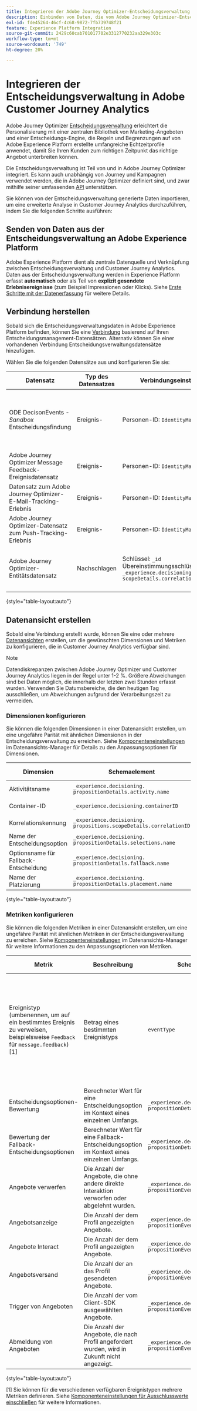 ```yaml
---
title: Integrieren der Adobe Journey Optimizer-Entscheidungsverwaltung in Adobe Customer Journey Analytics
description: Einbinden von Daten, die vom Adobe Journey Optimizer-Entscheidungsmanagement generiert wurden, und Analysieren Sie sie mithilfe von Analysis Workspace im Customer Journey Analytics.
exl-id: fde45264-46cf-4c68-9872-7fb739748f21
feature: Experience Platform Integration
source-git-commit: 2429c60cab701017702e3312770232aa329e303c
workflow-type: tm+mt
source-wordcount: '749'
ht-degree: 20%

---
```


# Integrieren der Entscheidungsverwaltung in Adobe Customer Journey Analytics


Adobe Journey Optimizer [Entscheidungsverwaltung](https://experienceleague.adobe.com/docs/journey-optimizer/using/offer-decisioning/get-started-decision/starting-offer-decisioning.html?lang=en) erleichtert die Personalisierung mit einer zentralen Bibliothek von Marketing-Angeboten und einer Entscheidungs-Engine, die Regeln und Begrenzungen auf von Adobe Experience Platform erstellte umfangreiche Echtzeitprofile anwendet, damit Sie Ihren Kunden zum richtigen Zeitpunkt das richtige Angebot unterbreiten können.

Die Entscheidungsverwaltung ist Teil von und in Adobe Journey Optimizer integriert. Es kann auch unabhängig von Journey und Kampagnen verwendet werden, die in Adobe Journey Optimizer definiert sind, und zwar mithilfe seiner umfassenden [API](https://experienceleague.adobe.com/docs/journey-optimizer/using/offer-decisioning/api-reference/getting-started.html?lang=en) unterstützen.

Sie können von der Entscheidungsverwaltung generierte Daten importieren, um eine erweiterte Analyse in Customer Journey Analytics durchzuführen, indem Sie die folgenden Schritte ausführen:

## Senden von Daten aus der Entscheidungsverwaltung an Adobe Experience Platform

Adobe Experience Platform dient als zentrale Datenquelle und Verknüpfung zwischen Entscheidungsverwaltung und Customer Journey Analytics. Daten aus der Entscheidungsverwaltung werden in Experience Platform erfasst **automatisch** oder als Teil von **explizit gesendete Erlebnisereignisse** (zum Beispiel Impressionen oder Klicks). Siehe [Erste Schritte mit der Datenerfassung](https://experienceleague.adobe.com/docs/journey-optimizer/using/offer-decisioning/collect-event-data/data-collection.html?lang=en) für weitere Details.

## Verbindung herstellen

Sobald sich die Entscheidungsverwaltungsdaten in Adobe Experience Platform befinden, können Sie eine [Verbindung](https://experienceleague.adobe.com/docs/analytics-platform/using/cja-connections/create-connection.html?lang=de) basierend auf Ihren Entscheidungsmanagement-Datensätzen. Alternativ können Sie einer vorhandenen Verbindung Entscheidungsverwaltungsdatensätze hinzufügen.

Wählen Sie die folgenden Datensätze aus und konfigurieren Sie sie:

| Datensatz | Typ des Datensatzes | Verbindungseinstellungen | Beschreibung |
| --- | --- | --- | --- |
| ODE DecisonEvents - _Sandbox_ Entscheidungsfindung | Ereignis-   | Personen-ID: `IdentityMap` | Enthält automatisch generierte Daten für Entscheidungsereignisse in der Entscheidungsverwaltung. _Sandbox_ bezieht sich auf den spezifischen Sandbox-Namen. |
| Adobe Journey Optimizer Message Feedback-Ereignisdatensatz | Ereignis-   | Personen-ID: `IdentityMap` | Enthält Ereignisse zum Nachrichtenversand. |
| Datensatz zum Adobe Journey Optimizer-E-Mail-Tracking-Erlebnis | Ereignis-   | Personen-ID: `IdentityMap` | Enthält E-Mail-Tracking-Ereignisse. |
| Adobe Journey Optimizer-Datensatz zum Push-Tracking-Erlebnis | Ereignis-   | Personen-ID: `IdentityMap` | Enthält Push-Tracking-Ereignisse. |
| Adobe Journey Optimizer-Entitätsdatensatz | Nachschlagen | Schlüssel: `_id`<br>Übereinstimmungsschlüssel: `_experience.decisioning.propositions.`<br>`scopeDetails.correlationID` | Enthält Classifications, die Journey- und Campaign-Metadaten mit allen Adobe Journey Optimizer-Ereignisdaten verknüpfen. |

{style="table-layout:auto"}

## Datenansicht erstellen

Sobald eine Verbindung erstellt wurde, können Sie eine oder mehrere [Datenansichten](https://experienceleague.adobe.com/docs/analytics-platform/using/cja-dataviews/create-dataview.html?lang=de) erstellen, um die gewünschten Dimensionen und Metriken zu konfigurieren, die in Customer Journey Analytics verfügbar sind.

>[!NOTE]
>
>Datendiskrepanzen zwischen Adobe Journey Optimizer und Customer Journey Analytics liegen in der Regel unter 1-2 %. Größere Abweichungen sind bei Daten möglich, die innerhalb der letzten zwei Stunden erfasst wurden. Verwenden Sie Datumsbereiche, die den heutigen Tag ausschließen, um Abweichungen aufgrund der Verarbeitungszeit zu vermeiden.

### Dimensionen konfigurieren

Sie können die folgenden Dimensionen in einer Datenansicht erstellen, um eine ungefähre Parität mit ähnlichen Dimensionen in der Entscheidungsverwaltung zu erreichen. Siehe [Komponenteneinstellungen](/help/data-views/component-settings/overview.md) im Datenansichts-Manager für Details zu den Anpassungsoptionen für Dimensionen.

| Dimension | Schemaelement | Einstellungen der Komponente |
| --- | --- | --- |
| Aktivitätsname | `_experience.decisioning.`<br/>`propositionDetails.activity.name` | Komponententyp: Dimension |
| Container-ID | `_experience.decisioning.containerID` | Komponententyp: Dimension |
| Korrelationskennung | `_experience.decisioning.`<br/>`propositions.scopeDetails.correlationID` | Komponententyp: Dimension |
| Name der Entscheidungsoption | `_experience.decisioning.`<br/>`propositionDetails.selections.name` | Komponententyp: Dimension |
| Optionsname für Fallback-Entscheidung | `_experience.decisioning.`<br/>`propositionDetails.fallback.name` | Komponententyp: Dimension |
| Name der Platzierung | `_experience.decisioning.`<br/>`propositionDetails.placement.name` | Komponententyp: Dimension |

{style="table-layout:auto"}


### Metriken konfigurieren

Sie können die folgenden Metriken in einer Datenansicht erstellen, um eine ungefähre Parität mit ähnlichen Metriken in der Entscheidungsverwaltung zu erreichen. Siehe [Komponenteneinstellungen](/help/data-views/component-settings/overview.md) im Datenansichts-Manager für weitere Informationen zu den Anpassungsoptionen von Metriken.

| Metrik | Beschreibung | Schemaelement | Einstellungen der Komponente |
| --- | --- | --- | --- |
| Ereignistyp (umbenennen, um auf ein bestimmtes Ereignis zu verweisen, beispielsweise `Feedback` für `message.feedback`) [1] | Betrag eines bestimmten Ereignistyps | `eventType` | Komponententyp: Metrik<br/>**[!UICONTROL Einschlusswerte festlegen ]**: Ein<br/>**[!UICONTROL Übereinstimmung]**: [!UICONTROL Wenn alle Kriterien erfüllt sind]<br/>**[!UICONTROL Kriterien ]**:**[!UICONTROL  Gleich ]**`message.feedback` |
| Entscheidungsoptionen-Bewertung | Berechneter Wert für eine Entscheidungsoption im Kontext eines einzelnen Umfangs. | `_experience.decisioning.`<br/>`propositionDetails.selections.score` | Komponententyp: Metrik |
| Bewertung der Fallback-Entscheidungsoptionen | Berechneter Wert für eine Fallback-Entscheidungsoption im Kontext eines einzelnen Umfangs. | `_experience.decisioning.`<br/>`propositionDetails.fallback.score` | Komponententyp: Metrik |
| Angebote verwerfen | Die Anzahl der Angebote, die ohne andere direkte Interaktion verworfen oder abgelehnt wurden. | `_experience.decisioning.`<br/>`propositionEventType.display` | Komponententyp: Metrik |
| Angebotsanzeige | Die Anzahl der dem Profil angezeigten Angebote. | `_experience.decisioning.`<br/>`propositionEventType.display` | Komponententyp: Metrik |
| Angebote Interact | Die Anzahl der dem Profil angezeigten Angebote. | `_experience.decisioning.`<br/>`propositionEventType.interact` | Komponententyp: Metrik |
| Angebotsversand | Die Anzahl der an das Profil gesendeten Angebote. | `_experience.decisioning.`<br/>`propositionEventType.send` | Komponententyp: Metrik |
| Trigger von Angeboten | Die Anzahl der vom Client-SDK ausgewählten Angebote. | `_experience.decisioning.`<br/>`propositionEventType.trigger` | Komponententyp: Metrik |
| Abmeldung von Angeboten | Die Anzahl der Angebote, die nach Profil angefordert wurden, wird in Zukunft nicht angezeigt. | `_experience.decisioning.`<br/>`propositionEventType.trigger` | Komponententyp: Metrik |

{style="table-layout:auto"}

[1] Sie können für die verschiedenen verfügbaren Ereignistypen mehrere Metriken definieren. Siehe [Komponenteneinstellungen für Ausschlusswerte einschließen](/help/data-views/component-settings/include-exclude-values.md) für weitere Informationen.
